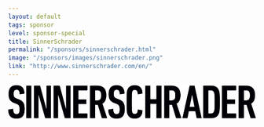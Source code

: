 ```yaml
---
layout: default
tags: sponsor
level: sponsor-special
title: SinnerSchrader
permalink: "/sponsors/sinnerschrader.html"
image: "/sponsors/images/sinnerschrader.png"
link: "http://www.sinnerschrader.com/en/"
---
```


<a href="http://www.sinnerschrader.com/en/" target="_blank" rel="nofollow"><img src="/sponsors/images/sinnerschrader.png" class="sponsor-no-text" alt="SinnerSchrader" /></a>
